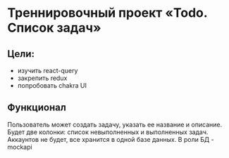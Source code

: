 # Треннировочный проект «Todo. Список задач»
## Цели:
- изучить react-query
- закрепить redux
- попробовать chakra UI 
## Функционал
Пользователь может создать задачу, указать ее название и описание. Будет две колонки: список невыполненных и выполненных задач.
Аккаунтов не будет, все хранится в одной базе данных. В роли БД - mockapi
